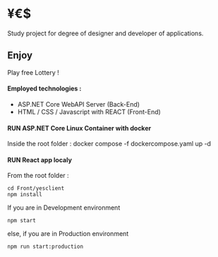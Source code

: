 # ¥€$
Study project for degree of designer and developer of applications.

## Enjoy
Play free Lottery !

#### Employed technologies :
- ASP.NET Core WebAPI Server (Back-End)
- HTML / CSS / Javascript with REACT (Front-End)

#### RUN ASP.NET Core Linux Container with docker

Inside the root folder : docker compose -f dockercompose.yaml up -d

#### RUN React app localy

From the root folder : 
````
cd Front/yesclient
npm install
````

If you are in Development environment
````
npm start
````

else, if you are in Production environment
````
npm run start:production
````